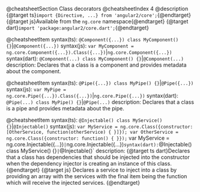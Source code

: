 @cheatsheetSection
Class decorators
@cheatsheetIndex 4
@description
{@target ts}`import {Directive, ...} from 'angular2/core';`{@endtarget}
{@target js}Available from the `ng.core` namespace{@endtarget}
{@target dart}`import 'package:angular2/core.dart';`{@endtarget}

@cheatsheetItem
syntax(ts):
`@Component({...})
class MyComponent() {}`|`@Component({...})`
syntax(js):
`var MyComponent = ng.core.Component({...}).Class({...})`|`ng.core.Component({...})`
syntax(dart):
`@Component(...)
class MyComponent() {}`|`@Component(...)`
description:
Declares that a class is a component and provides metadata about the component.

@cheatsheetItem
syntax(ts):
`@Pipe({...})
class MyPipe() {}`|`@Pipe({...})`
syntax(js):
`var MyPipe = ng.core.Pipe({...}).Class({...})`|`ng.core.Pipe({...})`
syntax(dart):
`@Pipe(...)
class MyPipe() {}`|`@Pipe(...)`
description:
Declares that a class is a pipe and provides metadata about the pipe.

@cheatsheetItem
syntax(ts):
`@Injectable()
class MyService() {}`|`@Injectable()`
syntax(js):
`var MyService = ng.core.Class({constructor: [OtherService, function(otherService) { }]});
var OtherService = ng.core.Class({constructor: function() { }});`
var MyService = ng.core.Injectable({...})`|`ng.core.Injectable({...})`
syntax(dart):
`@Injectable()
class MyService() {}`|`@Injectable()`
description:
{@target ts dart}Declares that a class has dependencies that should be injected into the constructor when the dependency injector is creating an instance of this class.
{@endtarget}
{@target js}
Declares a service to inject into a class by providing an array with the services with the final item being the function which will receive the injected services.
{@endtarget}
